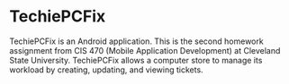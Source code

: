 # TechiePCFix
TechiePCFix is an Android application.  This is the second homework assignment from CIS 470 (Mobile Application Development) at Cleveland State University.  TechiePCFix allows a computer store to manage its workload by creating, updating, and viewing tickets.
